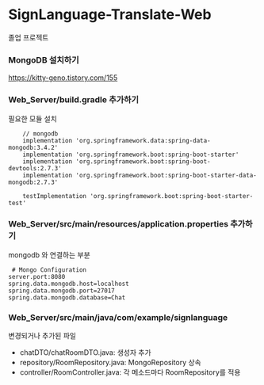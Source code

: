 # SignLanguage-Translate-Web
졸업 프로젝트

### MongoDB 설치하기
https://kitty-geno.tistory.com/155 

### Web_Server/build.gradle 추가하기
필요한 모듈 설치
```
	// mongodb
	implementation 'org.springframework.data:spring-data-mongodb:3.4.2'
	implementation 'org.springframework.boot:spring-boot-starter'
	implementation 'org.springframework.boot:spring-boot-devtools:2.7.3'
	implementation 'org.springframework.boot:spring-boot-starter-data-mongodb:2.7.3'

	testImplementation 'org.springframework.boot:spring-boot-starter-test'
```

 ### Web_Server/src/main/resources/application.properties 추가하기
 mongodb 와 연결하는 부분
``` 
 # Mongo Configuration
server.port:8080
spring.data.mongodb.host=localhost
spring.data.mongodb.port=27017
spring.data.mongodb.database=Chat
```

### Web_Server/src/main/java/com/example/signlanguage
변경되거나 추가된 파일
- chatDTO/chatRoomDTO.java: 생성자 추가
- repository/RoomRepository.java: MongoRepository 상속 
- controller/RoomController.java: 각 메소드마다 RoomRepository를 적용
